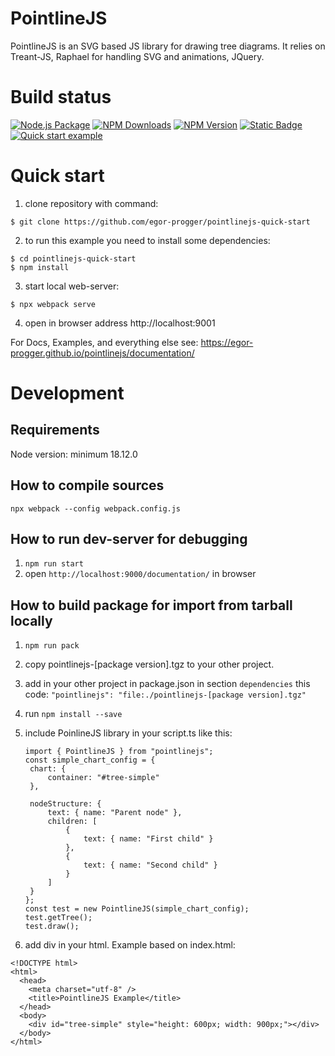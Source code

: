 # PointlineJS

PointlineJS is an SVG based JS library for drawing tree diagrams.
It relies on Treant-JS, Raphael for handling SVG and animations, JQuery.

# Build status

[![Node.js Package](https://github.com/egor-progger/pointlinejs/actions/workflows/npm-publish.yml/badge.svg)](https://github.com/egor-progger/pointlinejs/actions/workflows/npm-publish.yml)
[![NPM Downloads](https://img.shields.io/npm/dm/pointlinejs?label=npm%20downloads)](https://www.npmjs.com/package/pointlinejs)
[![NPM Version](https://img.shields.io/npm/v/pointlinejs?label=Current%20version)](https://www.npmjs.com/package/pointlinejs)
[![Static Badge](https://img.shields.io/badge/Documentation-green)](https://egor-progger.github.io/pointlinejs/documentation/)
[![Quick start example](https://img.shields.io/badge/Quick_start_example-blue)](https://github.com/egor-progger/pointlinejs-quick-start/)

# Quick start

1. clone repository with command:

```
$ git clone https://github.com/egor-progger/pointlinejs-quick-start
```

2. to run this example you need to install some dependencies:

```
$ cd pointlinejs-quick-start
$ npm install
```

3. start local web-server:

```
$ npx webpack serve
```

4. open in browser address http://localhost:9001

For Docs, Examples, and everything else see: https://egor-progger.github.io/pointlinejs/documentation/

# Development

## Requirements

Node version: minimum 18.12.0

## How to compile sources

`npx webpack --config webpack.config.js`

## How to run dev-server for debugging

1. `npm run start`
2. open `http://localhost:9000/documentation/` in browser

## How to build package for import from tarball locally

1. `npm run pack`
2. copy pointlinejs-[package version].tgz to your other project.
3. add in your other project in package.json in section `dependencies` this code:
   `"pointlinejs": "file:./pointlinejs-[package version].tgz"`
4. run `npm install --save`
5. include PoinlineJS library in your script.ts like this:

   ```
   import { PointlineJS } from "pointlinejs";
   const simple_chart_config = {
    chart: {
        container: "#tree-simple"
    },

    nodeStructure: {
        text: { name: "Parent node" },
        children: [
            {
                text: { name: "First child" }
            },
            {
                text: { name: "Second child" }
            }
        ]
    }
   };
   const test = new PointlineJS(simple_chart_config);
   test.getTree();
   test.draw();
   ```

6. add div in your html. Example based on index.html:

```
<!DOCTYPE html>
<html>
  <head>
    <meta charset="utf-8" />
    <title>PointlineJS Example</title>
  </head>
  <body>
    <div id="tree-simple" style="height: 600px; width: 900px;"></div>
  </body>
</html>
```
